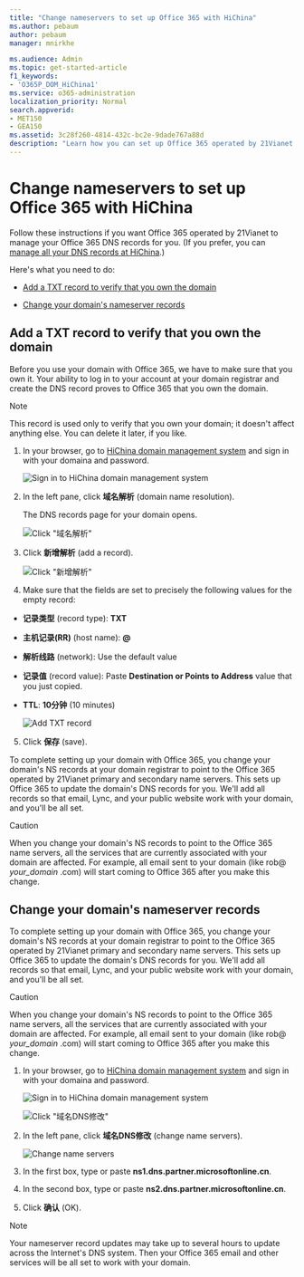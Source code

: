 ```yaml
---
title: "Change nameservers to set up Office 365 with HiChina"
ms.author: pebaum
author: pebaum
manager: mnirkhe

ms.audience: Admin
ms.topic: get-started-article
f1_keywords:
- 'O365P_DOM_HiChina1'
ms.service: o365-administration
localization_priority: Normal
search.appverid:
- MET150
- GEA150
ms.assetid: 3c28f260-4814-432c-bc2e-9dade767a88d
description: "Learn how you can set up Office 365 operated by 21Vianet to manage your DNS records, when HiChina is the DNS hosting provider."
---
```


# Change nameservers to set up Office 365 with HiChina

Follow these instructions if you want Office 365 operated by 21Vianet to manage your Office 365 DNS records for you. (If you prefer, you can [manage all your DNS records at HiChina](create-dns-records-at-hichina.md).)
  
Here's what you need to do:
  
- [Add a TXT record to verify that you own the domain](change-nameservers-at-hichina.md#BKMK_add_a_record)
    
- [Change your domain's nameserver records](change-nameservers-at-hichina.md#BKMK_change_your_domain_s_1)
    
## Add a TXT record to verify that you own the domain
<a name="BKMK_add_a_record"> </a>

Before you use your domain with Office 365, we have to make sure that you own it. Your ability to log in to your account at your domain registrar and create the DNS record proves to Office 365 that you own the domain.
  
> [!NOTE]
> This record is used only to verify that you own your domain; it doesn't affect anything else. You can delete it later, if you like. 
  
1. In your browser, go to [HiChina domain management system](http://dmp.www.net.cn) and sign in with your domaina and password. 
    
    ![Sign in to HiChina domain management system](../media/dbac5fb1-cc3e-4c93-956f-1d89f71cab96.png)
  
2. In the left pane, click **域名解析** (domain name resolution). 
    
    The DNS records page for your domain opens.
    
    ![Click "域名解析"](../media/ad8821b9-d7a7-4915-9aec-255e4c5bed93.png)
  
3. Click **新增解析** (add a record). 
    
    ![Click "新增解析"](../media/438d0bda-f2ff-46b6-a5c0-ca89315908f0.png)
  
4. Make sure that the fields are set to precisely the following values for the empty record:
    
  - **记录类型** (record type): **TXT**
    
  - **主机记录(RR)** (host name): **@**
    
  - **解析线路** (network): Use the default value 
    
  - **记录值** (record value): Paste **Destination or Points to Address** value that you just copied. 
    
  - **TTL**: **10分钟** (10 minutes) 
    
    ![Add TXT record](../media/246931a5-7541-4524-9912-a672f46c5d01.png)
  
5. Click **保存** (save). 
    
To complete setting up your domain with Office 365, you change your domain's NS records at your domain registrar to point to the Office 365 operated by 21Vianet primary and secondary name servers. This sets up Office 365 to update the domain's DNS records for you. We'll add all records so that email, Lync, and your public website work with your domain, and you'll be all set.
  
> [!CAUTION]
> When you change your domain's NS records to point to the Office 365 name servers, all the services that are currently associated with your domain are affected. For example, all email sent to your domain (like rob@ *your_domain*  .com) will start coming to Office 365 after you make this change. 
  
## Change your domain's nameserver records
<a name="BKMK_change_your_domain_s_1"> </a>

To complete setting up your domain with Office 365, you change your domain's NS records at your domain registrar to point to the Office 365 operated by 21Vianet primary and secondary name servers. This sets up Office 365 to update the domain's DNS records for you. We'll add all records so that email, Lync, and your public website work with your domain, and you'll be all set.
  
> [!CAUTION]
> When you change your domain's NS records to point to the Office 365 name servers, all the services that are currently associated with your domain are affected. For example, all email sent to your domain (like rob@ *your_domain*  .com) will start coming to Office 365 after you make this change. 
  
1. In your browser, go to [HiChina domain management system](http://dmp.www.net.cn) and sign in with your domaina and password. 
    
    ![Sign in to HiChina domain management system](../media/dbac5fb1-cc3e-4c93-956f-1d89f71cab96.png)
  
    ![Click "域名DNS修改"](../media/d9ac9e9c-fc10-4c61-9bef-3e922490e904.png)
  
2. In the left pane, click **域名DNS修改** (change name servers). 
    
    ![Change name servers](../media/c244d5de-6769-4cdf-9fb1-c331de5be0a2.png)
  
3. In the first box, type or paste **ns1.dns.partner.microsoftonline.cn**. 
    
4. In the second box, type or paste **ns2.dns.partner.microsoftonline.cn**. 
    
5. Click **确认** (OK). 
    
> [!NOTE]
> Your nameserver record updates may take up to several hours to update across the Internet's DNS system. Then your Office 365 email and other services will be all set to work with your domain. 
  

